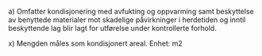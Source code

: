 a) Omfatter kondisjonering med avfukting og oppvarming samt beskyttelse av benyttede materialer mot skadelige påvirkninger i herdetiden og inntil beskyttende lag blir lagt for utførelse under kontrollerte forhold.

x) Mengden måles som kondisjonert areal. Enhet: m2


